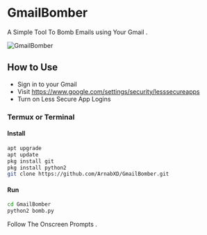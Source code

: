 # GmailBomber
A Simple Tool To Bomb Emails using Your Gmail .

![GmailBomber](https://i.ibb.co/7nhgnwB/IMG-20190912-020133.jpg)

## How to Use

- Sign in to your Gmail
- Visit https://www.google.com/settings/security/lesssecureapps
- Turn on Less Secure App Logins

### Termux or Terminal

#### Install

```bash
apt upgrade
apt update
pkg install git
pkg install python2
git clone https://github.com/ArnabXD/GmailBomber.git
```

#### Run

```bash
cd GmailBomber
python2 bomb.py
```

Follow The Onscreen Prompts .
